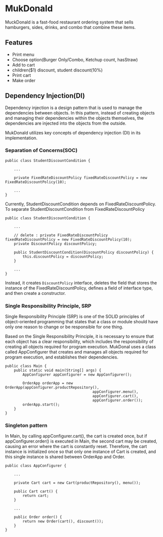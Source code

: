 # MukDonald
MuckDonald is a fast-food restaurant ordering system that sells hamburgers, sides, drinks, and combo that combine these items.

## Features
- Print menu
- Choose option(Burger Only/Combo, Ketchup count, hasStraw)
- Add to cart
- children($1) discount, student discount(10%)
- Print cart
- Make order

## Dependency Injection(DI)
Dependency injection is a design pattern that is used to manage the dependencies between objects. 
In this pattern, instead of creating objects and managing their dependencies within the objects themselves, 
the dependencies are injected into the objects from the outside.

MukDonald utilizes key concepts of dependency injection (DI) in its implementation.

### Separation of Concerns(SOC)

```
public class StudentDiscountCondition {

    ...

    private FixedRateDiscountPolicy fixedRateDiscountPolicy = new FixedRateDiscountPolicy(10);

    ...
} 
```
Currently, StudentDiscountCondition depends on FixedRateDiscountPolicy. 
To separate StudentDiscountCondition from FixedRateDiscountPolicy

``` 
public class StudentDiscountCondition {

	...

	// delete : private FixedRateDiscountPolicy fixedRateDiscountPolicy = new FixedRateDiscountPolicy(10);
	private DiscountPolicy discountPolicy;

	public StudentDiscountCondition(DiscountPolicy discountPolicy) {
		this.discountPolicy = discountPolicy;
	}

	...
}
```
Instead, it creates `DiscountPolicy` interface, deletes the field that stores the instance of the FixedRateDiscountPolicy, 
defines a field of interface type, and then create a constructor.

### Single Responsibility Principle, SRP
Single Responsibility Principle (SRP) is one of the SOLID principles of object-oriented programming that states that a class 
or module should have only one reason to change or be responsible for one thing.

Based on the Single Responsibility Principle, it is necessary to ensure that each object has a clear responsibility, 
which includes the responsibility of creating all objects required for program execution.
MukDonal uses a class called AppConfigurer that creates and manages all objects required for program execution, and establishes their dependencies.
```
public class Main {
    public static void main(String[] args) {
        AppConfigurer appConfigurer = new AppConfigurer();

        OrderApp orderApp = new OrderApp(appConfigurer.productRepository(),
                                        appConfigurer.menu(),
                                        appConfigurer.cart(),
                                        appConfigurer.order());
        orderApp.start();
    }
} 
```

### Singleton pattern
In Main, by calling appConfigurer.cart(), the cart is created once, but if appConfigurer.order() is executed in Main, 
the second cart may be created, causing an error where the cart is constantly reset. Therefore, the cart instance 
is initialized once so that only one instance of Cart is created, and this single instance is shared between OrderApp and Order.

``` 
public class AppConfigurer {

    ...
    
    private Cart cart = new Cart(productRepository(), menu());

    public Cart cart() {
        return cart;
    }

    ...

    public Order order() {
        return new Order(cart(), discount());
    }
}
```
